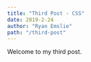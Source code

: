 ```yaml
---
title: "Third Post - CSS"
date: 2019-2-24
author: "Ryan Emslie"
path: "/third-post"
---
```


Welcome to my third post.
